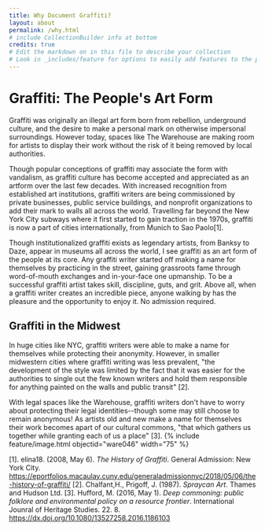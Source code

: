 ```yaml
---
title: Why Document Graffiti? 
layout: about 
permalink: /why.html
# include CollectionBuilder info at bottom
credits: true
# Edit the markdown on in this file to describe your collection
# Look in _includes/feature for options to easily add features to the page
---
```

# Graffiti: The People's Art Form  
Graffiti was originally an illegal art form born from rebellion, underground culture, and the desire to make a personal mark on otherwise impersonal surroundings. However today, spaces like The Warehouse are making room for artists to display their work without the risk of it being removed by local authorities.   

Though popular conceptions of graffiti may associate the form with vandalism, as graffiti culture has become accepted and appreciated as an artform over the last few decades. With increased recognition from established art institutions, graffiti writers are being commissioned by private businesses, public service buildings, and nonprofit organizations to add their mark to walls all across the world. Travelling far beyond the New York City subways where it first started to gain traction in the 1970s, graffiti is now a part of cities internationally, from Munich to Sao Paolo[1].

Though institutionalized graffiti exists as legendary artists, from Banksy to Daze, appear in museums all across the world, I see graffiti as an art form of the people at its core. Any graffiti writer started off making a name for themselves by practicing in the street, gaining grassroots fame through word-of-mouth exchanges and in-your-face one upmanship. To be a successful graffiti artist takes skill, discipline, guts, and grit. Above all, when a graffiti writer creates an incredible piece, anyone walking by has the pleasure and the opportunity to enjoy it. No admission required.   
## Graffiti in the Midwest
In huge cities like NYC, graffiti writers were able to make a name for themselves while protecting their anonymity. However, in smaller midwestern cities where graffiti writing was less prevalent, "the development of the style was limited by the fact that it was easier for the authorities to single out the few known writers and hold them responsible for anything painted on the walls and public transit" [2]. 

With legal spaces like the Warehouse, graffiti writers don't have to worry about protecting their legal identities--though some may still choose to remain anonymous! As artists old and new make a name for themselves their work becomes apart of our cultural commons, "that which gathers us together while granting each of us a place" [3].
{% include feature/image.html objectid="ware046" width="75" %}


[1]. elina18. (2008, May 6). *The History of Graffiti*. General Admission: New York City. https://eportfolios.macaulay.cuny.edu/generaladmissionnyc/2018/05/06/the-history-of-graffiti/
[2]. Chalfant,H., Prigoff, J. (1987). *Spraycan Art*. Thames and Hudson Ltd. 
[3]. Hufford, M. (2016, May 1). *Deep commoning: public folklore and environmental policy on a resource frontier*. International Jounral of Heritage Studies. 22. 8. https://dx.doi.org/10.1080/13527258.2016.1186103 
